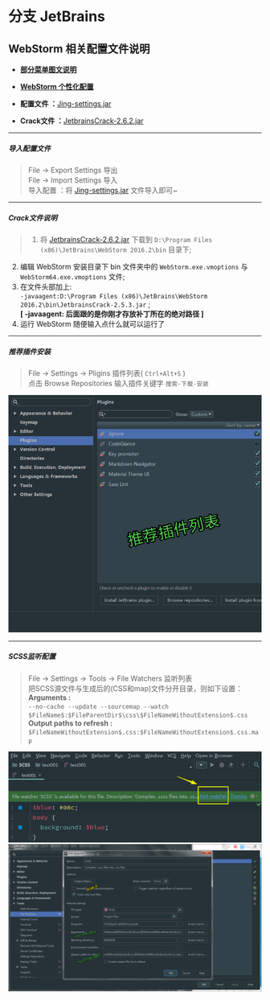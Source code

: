 # 分支 JetBrains
## WebStorm 相关配置文件说明
* [**部分菜单图文说明**](https://github.com/Blue-Jing/IDE-config/tree/JetBrains/ws_img)  
 
* [**WebStorm 个性化配置**](https://github.com/Blue-Jing/IDE-config/blob/JetBrains/Other-instructions/configure-directory-introduce.md)

* **配置文件 ：**[Jing-settings.jar](https://raw.githubusercontent.com/Blue-Jing/IDE-config/JetBrains/Jing-settings.jar)  

* **Crack文件 ：**[JetbrainsCrack-2.6.2.jar](https://raw.githubusercontent.com/Blue-Jing/IDE-config/JetBrains/JetbrainsCrack-2.6.2.jar)  

---
##### 导入配置文件
>File -> Export Settings 导出  
File -> Import Settings 导入  
导入配置 ：将 [Jing-settings.jar](https://raw.githubusercontent.com/Blue-Jing/IDE-config/JetBrains/Jing-settings.jar) 文件导入即可~  

---
##### Crack文件说明
>1. 将 [JetbrainsCrack-2.6.2.jar](https://raw.githubusercontent.com/Blue-Jing/IDE-config/JetBrains/JetbrainsCrack-2.6.2.jar) 下载到 `D:\Program Files (x86)\JetBrains\WebStorm 2016.2\bin` 目录下;  
2. 编辑 WebStorm 安装目录下 bin 文件夹中的 `WebStorm.exe.vmoptions` 与 `WebStorm64.exe.vmoptions` 文件;  
3. 在文件头部加上:  
 `-javaagent:D:\Program Files (x86)\JetBrains\WebStorm 2016.2\bin\JetbrainsCrack-2.5.3.jar` ;  
**[ -javaagent: 后面跟的是你刚才存放补丁所在的绝对路径 ]**  
4. 运行 WebStorm 随便输入点什么就可以运行了  

---
##### 推荐插件安装
>File -> Settings -> Pligins 插件列表( `Ctrl+Alt+S` )  
点击 Browse Repositories 输入插件关键字 `搜索-下载-安装`   

![Screenshot](https://github.com/Blue-Jing/IDE-config/blob/JetBrains/ws_img/WS-Plug_in_unit.png)  

---
##### SCSS监听配置
>File -> Settings -> Tools -> File Watchers 监听列表  
把SCSS源文件与生成后的(CSS和map)文件分开目录，则如下设置：  
**Arguments :**  
`--no-cache --update --sourcemap --watch $FileName$:$FileParentDir$\css\$FileNameWithoutExtension$.css`  
**Output paths to refresh :**  
`$FileNameWithoutExtension$.css:$FileNameWithoutExtension$.css.map`  
  
![Screenshot](https://github.com/Blue-Jing/IDE-config/blob/JetBrains/ws_img/SCSS-monitor_cue.png)  
![Screenshot](https://github.com/Blue-Jing/IDE-config/blob/JetBrains/ws_img/SCSS-monitor_config.png)  
